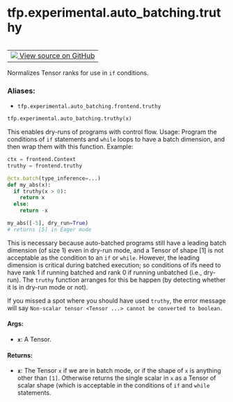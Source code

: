 <div itemscope itemtype="http://developers.google.com/ReferenceObject">
<meta itemprop="name" content="tfp.experimental.auto_batching.truthy" />
<meta itemprop="path" content="Stable" />
</div>

# tfp.experimental.auto_batching.truthy


<table class="tfo-notebook-buttons tfo-api" align="left">

<td>
  <a target="_blank" href="https://github.com/tensorflow/probability/blob/master/tensorflow_probability/python/experimental/auto_batching/frontend.py">
    <img src="https://www.tensorflow.org/images/GitHub-Mark-32px.png" />
    View source on GitHub
  </a>
</td></table>



Normalizes Tensor ranks for use in `if` conditions.

### Aliases:

* `tfp.experimental.auto_batching.frontend.truthy`


``` python
tfp.experimental.auto_batching.truthy(x)
```



<!-- Placeholder for "Used in" -->

This enables dry-runs of programs with control flow.  Usage: Program the
conditions of `if` statements and `while` loops to have a batch dimension, and
then wrap them with this function.  Example:
```python
ctx = frontend.Context
truthy = frontend.truthy

@ctx.batch(type_inference=...)
def my_abs(x):
  if truthy(x > 0):
    return x
  else:
    return -x

my_abs([-5], dry_run=True)
# returns [5] in Eager mode
```

This is necessary because auto-batched programs still have a leading batch
dimension (of size 1) even in dry-run mode, and a Tensor of shape [1] is not
acceptable as the condition to an `if` or `while`.  However, the leading
dimension is critical during batched execution; so conditions of ifs need to
have rank 1 if running batched and rank 0 if running unbatched (i.e.,
dry-run).  The `truthy` function arranges for this be happen (by detecting
whether it is in dry-run mode or not).

If you missed a spot where you should have used `truthy`, the error message
will say `Non-scalar tensor <Tensor ...> cannot be converted to boolean.`

#### Args:


* <b>`x`</b>: A Tensor.


#### Returns:


* <b>`x`</b>: The Tensor `x` if we are in batch mode, or if the shape of `x` is
  anything other than `[1]`.  Otherwise returns the single scalar in `x` as
  a Tensor of scalar shape (which is acceptable in the conditions of `if`
  and `while` statements.